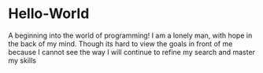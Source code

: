 # Hello-World
A beginning into the world of programming!
I am a lonely man, with hope in the back of my mind.
Though its hard to view the goals in front of me
because I cannot see the way
I will continue to refine my search
and master my skills
